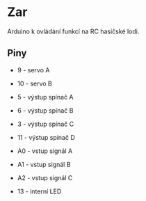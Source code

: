 # Zar
Arduino k ovládání funkcí na RC hasičské lodi.

## Piny

* 9 - servo A
* 10 - servo B

* 5 - výstup spínač A
* 6 - výstup spínač B
* 3 - výstup spínač C
* 11 - výstup spínač D

* A0 - vstup signál A
* A1 - vstup signál B
* A2 - vstup signál C

* 13 - interní LED